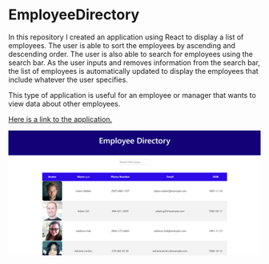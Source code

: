 # EmployeeDirectory

  In this repository I created an application using React to display a list of employees. The user is able to sort the employees by ascending and descending order. The user is also able to search for employees using the search bar. As the user inputs and removes information from the search bar, the list of employees is automatically updated to display the employees that include whatever the user specifies.

This type of application is useful for an employee or manager that wants to view data about other employees.

[Here is a link to the application.](https://ethanl150.github.io/EmployeeDirectory/)

![Employee Directory](./public/employeedirectory.png)

